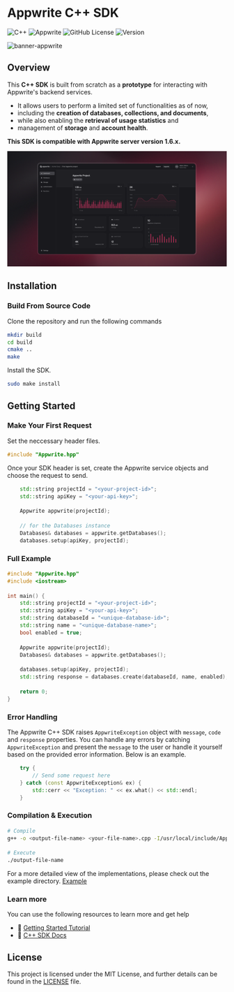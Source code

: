 # Appwrite C++ SDK

![C++](https://img.shields.io/badge/c++-%2300599C.svg?style=flat-square&logo=c%2B%2B&logoColor=white)
![Appwrite](https://img.shields.io/badge/Appwrite-%23FD366E.svg?style=flat-square&logo=appwrite&logoColor=white)
![GitHub License](https://img.shields.io/github/license/pooranjoyb/cpp-sdk-appwrite?style=flat-square)
![Version](https://img.shields.io/badge/api%20version-0.0.1-blue.svg?style=flat-square)

![banner-appwrite](https://github.com/user-attachments/assets/63e7dbad-6a49-4b80-bee2-8e0a46601eec)

## Overview

This **C++ SDK** is built from scratch as a **prototype** for interacting with Appwrite's backend services. 
- It allows users to perform a limited set of functionalities as of now,
- including the **creation of databases, collections, and documents**,
- while also enabling the **retrieval of usage statistics** and
- management of **storage** and **account health**.

**This SDK is compatible with Appwrite server version 1.6.x.**

![Appwrite](https://github.com/appwrite/appwrite/raw/main/public/images/github.png)


## Installation

### Build From Source Code

Clone the repository and run the following commands
```bash
mkdir build
cd build
cmake ..
make
```

Install the SDK.
```bash
sudo make install
```

## Getting Started

### Make Your First Request

Set the neccessary header files.
```cpp
#include "Appwrite.hpp"
```
Once your SDK header is set, create the Appwrite service objects and choose the request to send.
```cpp
    std::string projectId = "<your-project-id>";
    std::string apiKey = "<your-api-key>"; 

    Appwrite appwrite(projectId);

    // for the Databases instance
    Databases& databases = appwrite.getDatabases();
    databases.setup(apiKey, projectId);
```

### Full Example
```cpp
#include "Appwrite.hpp"
#include <iostream>

int main() {
    std::string projectId = "<your-project-id>";
    std::string apiKey = "<your-api-key>"; 
    std::string databaseId = "<unique-database-id>";
    std::string name = "<unique-database-name>";
    bool enabled = true;

    Appwrite appwrite(projectId);
    Databases& databases = appwrite.getDatabases();
    
    databases.setup(apiKey, projectId);
    std::string response = databases.create(databaseId, name, enabled);

    return 0;
}    

```
### Error Handling

The Appwrite C++ SDK raises `AppwriteException` object with `message`, `code` and `response` properties. You can handle any errors by catching `AppwriteException` and present the `message` to the user or handle it yourself based on the provided error information. Below is an example.

```cpp
    try {
        // Send some request here
    } catch (const AppwriteException& ex) {
        std::cerr << "Exception: " << ex.what() << std::endl;
    }
```

### Compilation & Execution

```bash
# Compile
g++ -o <output-file-name> <your-file-name>.cpp -I/usr/local/include/AppwriteSDK -L/usr/local/lib -lAppwriteSDK -lcurl

# Execute
./output-file-name
```

For a more detailed view of the implementations, please check out the example directory. [Example](/examples/)

### Learn more
You can use the following resources to learn more and get help
- 🚀 [Getting Started Tutorial](https://www.youtube.com/watch?v=L1D-Ibe7XeU)
- 📜 [C++ SDK Docs](/docs)


## License 
This project is licensed under the MIT License, and further details can be found in the [LICENSE](LICENSE) file.
